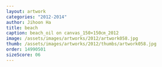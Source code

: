 ```yaml
---
layout: artwork
categories: "2012-2014"
author: Jihoon Ha
title: beach
caption: beach_oil on canvas_150×150㎝_2012
image: /assets/images/artworks/2012/artwork058.jpg
thumb: /assets/images/artworks/2012/thumbs/artwork058.jpg
order: 14990501
sizeScore: 06
---
```

